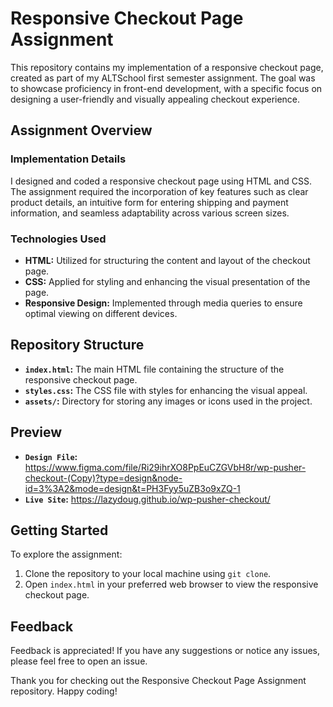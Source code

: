 # Responsive Checkout Page Assignment

This repository contains my implementation of a responsive checkout page, created as part of my ALTSchool first semester assignment. The goal was to showcase proficiency in front-end development, with a specific focus on designing a user-friendly and visually appealing checkout experience.

## Assignment Overview

### Implementation Details
I designed and coded a responsive checkout page using HTML and CSS. The assignment required the incorporation of key features such as clear product details, an intuitive form for entering shipping and payment information, and seamless adaptability across various screen sizes.

### Technologies Used
- **HTML:** Utilized for structuring the content and layout of the checkout page.
- **CSS:** Applied for styling and enhancing the visual presentation of the page.
- **Responsive Design:** Implemented through media queries to ensure optimal viewing on different devices.

## Repository Structure

- **`index.html`:** The main HTML file containing the structure of the responsive checkout page.
- **`styles.css`:** The CSS file with styles for enhancing the visual appeal.
- **`assets/`:** Directory for storing any images or icons used in the project.

## Preview

- **`Design File`:** https://www.figma.com/file/Ri29ihrXO8PpEuCZGVbH8r/wp-pusher-checkout-(Copy)?type=design&node-id=3%3A2&mode=design&t=PH3Fyy5uZB3o9xZQ-1
- **`Live Site`:** https://lazydoug.github.io/wp-pusher-checkout/

## Getting Started

To explore the assignment:

1. Clone the repository to your local machine using `git clone`.
2. Open `index.html` in your preferred web browser to view the responsive checkout page.

## Feedback

Feedback is appreciated! If you have any suggestions or notice any issues, please feel free to open an issue.

Thank you for checking out the Responsive Checkout Page Assignment repository. Happy coding!
